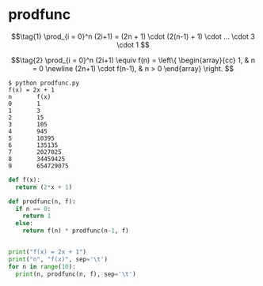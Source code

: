 # prodfunc
$$\tag{1}
\prod_{i = 0}^n (2i+1) = (2n + 1) \cdot (2(n-1) + 1) \cdot ... \cdot 3 \cdot 1
$$

$$\tag{2}
\prod_{i = 0}^n (2i+1) \equiv f(n) = \left\{
\begin{array}{cc}
1, & n = 0 \newline
(2n+1) \cdot f(n-1), & n > 0
\end{array}
\right.
$$

```shell
$ python prodfunc.py
f(x) = 2x + 1
n       f(x)
0       1
1       3
2       15
3       105
4       945
5       10395
6       135135
7       2027025
8       34459425
9       654729075
```


```python
def f(x):
  return (2*x + 1)

def prodfunc(n, f):
  if n == 0:
    return 1
  else:
    return f(n) * prodfunc(n-1, f)


print("f(x) = 2x + 1")
print("n", "f(x)", sep='\t')
for n in range(10):
  print(n, prodfunc(n, f), sep='\t')
```
